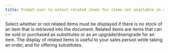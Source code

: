 ```yaml
---
title: Prompt user to select related items for items not available in stock
---
```



Select whether or not related items must be displayed if there is no  stock of an item that is retrieved into the document. Related items are  items that can be sold or purchased as substitutes or as an upgrade/downgrade  for an item. The display of related items is useful to your sales person  while taking an order, and for offering substitutes.
